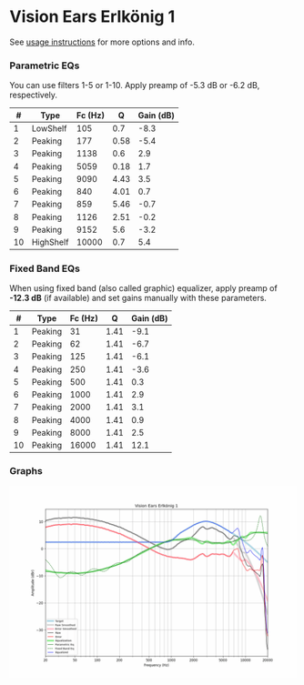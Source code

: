 # Vision Ears Erlkönig 1
See [usage instructions](https://github.com/jaakkopasanen/AutoEq#usage) for more options and info.

### Parametric EQs
You can use filters 1-5 or 1-10. Apply preamp of -5.3 dB or -6.2 dB, respectively.

|   # | Type      |   Fc (Hz) |    Q |   Gain (dB) |
|-----|-----------|-----------|------|-------------|
|   1 | LowShelf  |       105 | 0.7  |        -8.3 |
|   2 | Peaking   |       177 | 0.58 |        -5.4 |
|   3 | Peaking   |      1138 | 0.6  |         2.9 |
|   4 | Peaking   |      5059 | 0.18 |         1.7 |
|   5 | Peaking   |      9090 | 4.43 |         3.5 |
|   6 | Peaking   |       840 | 4.01 |         0.7 |
|   7 | Peaking   |       859 | 5.46 |        -0.7 |
|   8 | Peaking   |      1126 | 2.51 |        -0.2 |
|   9 | Peaking   |      9152 | 5.6  |        -3.2 |
|  10 | HighShelf |     10000 | 0.7  |         5.4 |

### Fixed Band EQs
When using fixed band (also called graphic) equalizer, apply preamp of **-12.3 dB** (if available) and set gains manually with these parameters.

|   # | Type    |   Fc (Hz) |    Q |   Gain (dB) |
|-----|---------|-----------|------|-------------|
|   1 | Peaking |        31 | 1.41 |        -9.1 |
|   2 | Peaking |        62 | 1.41 |        -6.7 |
|   3 | Peaking |       125 | 1.41 |        -6.1 |
|   4 | Peaking |       250 | 1.41 |        -3.6 |
|   5 | Peaking |       500 | 1.41 |         0.3 |
|   6 | Peaking |      1000 | 1.41 |         2.9 |
|   7 | Peaking |      2000 | 1.41 |         3.1 |
|   8 | Peaking |      4000 | 1.41 |         0.9 |
|   9 | Peaking |      8000 | 1.41 |         2.5 |
|  10 | Peaking |     16000 | 1.41 |        12.1 |

### Graphs
![](./Vision%20Ears%20Erlk%C3%B6nig%201.png)
